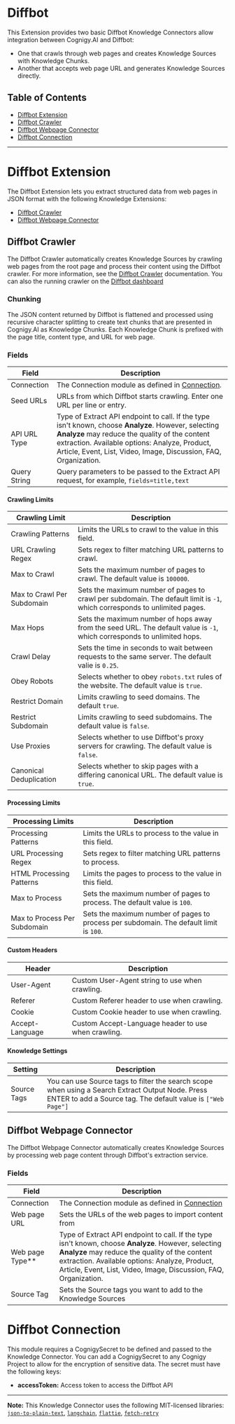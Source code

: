 
# Diffbot

This Extension provides two basic Diffbot Knowledge Connectors allow integration between Cognigy.AI and Diffbot:

- One that crawls through web pages and creates Knowledge Sources with Knowledge Chunks.
- Another that accepts web page URL and generates Knowledge Sources directly.

## Table of Contents
- [Diffbot Extension](#diffbot-extension)
- [Diffbot Crawler](#diffbot-crawler)
- [Diffbot Webpage Connector](#diffbot-webpage-connector)
- [Diffbot Connection](#diffbot-connection)

---

# Diffbot Extension

The Diffbot Extension lets you extract structured data from web pages in JSON format with the following Knowledge Extensions:

- [Diffbot Crawler](#diffbot-crawler)
- [Diffbot Webpage Connector](#diffbot-webpage-connector)

## Diffbot Crawler

The Diffbot Crawler automatically creates Knowledge Sources by crawling web pages from the root page and process their content using the Diffbot crawler. For more information, see the [Diffbot Crawler](https://docs.diffbot.com/reference/crawl-introduction) documentation. You can also the running crawler on the [Diffbot dashboard](https://app.diffbot.com/crawls/)

### Chunking

The JSON content returned by Diffbot is flattened and processed using recursive character splitting to create text chunks that are presented in Cognigy.AI as Knowledge Chunks. Each Knowledge Chunk is prefixed with the page title, content type, and URL for web page.

### Fields

| Field        | Description                                                                                                                                                                                                                                                                 |
|--------------|-----------------------------------------------------------------------------------------------------------------------------------------------------------------------------------------------------------------------------------------------------------------------------|
| Connection   | The Connection module as defined in [Connection](#diffbot-connection).                                                                                                                                                                                                           |
| Seed URLs    | URLs from which Diffbot starts crawling. Enter one URL per line or entry.                                                                                                                                                                                                   |
| API URL Type | Type of Extract API endpoint to call. If the type isn't known, choose **Analyze**. However, selecting **Analyze** may reduce the quality of the content extraction. Available options: Analyze, Product, Article, Event, List, Video, Image, Discussion, FAQ, Organization. |
| Query String | Query parameters to be passed to the Extract API request, for example, `fields=title,text`                                                                                                                                                                                  |


#### Crawling Limits

| Crawling Limit                      | Description                                                                                                               |
|----------------------------|---------------------------------------------------------------------------------------------------------------------------|
| Crawling Patterns          | Limits the URLs to crawl to the value in this field.                                                                      |
| URL Crawling Regex         | Sets regex to filter matching URL patterns to crawl.                                                                      |
| Max to Crawl               | Sets the maximum number of pages to crawl. The default value is `100000`.                                                 |
| Max to Crawl Per Subdomain | Sets the maximum number of pages to crawl per subdomain. The default limit is `-1`, which corresponds to unlimited pages. |
| Max Hops                   | Sets the maximum number of hops away from the seed URL. The default value is `-1`, which corresponds to unlimited hops.   |
| Crawl Delay                | Sets the time in seconds to wait between requests to the same server. The default valie is `0.25`.                        |
| Obey Robots                | Selects whether to obey `robots.txt` rules of the website. The default value is `true`.                                   |
| Restrict Domain            | Limits crawling to seed domains. The default `true`.                                                                      |
| Restrict Subdomain         | Limits crawling to seed subdomains. The default value is `false`.                                                         |
| Use Proxies                | Selects whether to use Diffbot's proxy servers for crawling. The default value is `false`.                                |
| Canonical Deduplication    | Selects whether to skip pages with a differing canonical URL. The default value is `true`.                                |

#### Processing Limits

| Processing Limits            | Description                                                                            |
|------------------------------|----------------------------------------------------------------------------------------|
| Processing Patterns          | Limits the URLs to process to the value in this field.                                 |
| URL Processing Regex         | Sets regex to filter matching URL patterns to process.                                 |
| HTML Processing Patterns     | Limits the pages to process to the value in this field.                                |
| Max to Process               | Sets the maximum number of pages to process. The default value is `100`.               |
| Max to Process Per Subdomain | Sets the maximum number of pages to process per subdomain. The default limit is `100`. |

#### Custom Headers

| Header          | Description                                         |
|-----------------|-----------------------------------------------------|
| User-Agent      | Custom User-Agent string to use when crawling.      |
| Referer         | Custom Referer header to use when crawling.         |
| Cookie          | Custom Cookie header to use when crawling.          |
| Accept-Language | Custom Accept-Language header to use when crawling. |

#### Knowledge Settings


| Setting     | Description                                                                                                                                                      |
|-------------|------------------------------------------------------------------------------------------------------------------------------------------------------------------|
| Source Tags | You can use Source tags to filter the search scope when using a Search Extract Output Node. Press ENTER to add a Source tag. The default value is `["Web Page"]` |

## Diffbot Webpage Connector

The Diffbot Webpage Connector automatically creates Knowledge Sources by processing web page content through Diffbot's extraction service.

### Fields

| Field           | Description                                                                                                                                                                                                                                                                 |
|-----------------|-----------------------------------------------------------------------------------------------------------------------------------------------------------------------------------------------------------------------------------------------------------------------------|
| Connection      | The Connection module as defined in [Connection](#diffbot-connection)                                                                                                                                                                                                       |
| Web page URL    | Sets the URLs of the web pages to import content from                                                                                                                                                                                                                       |
| Web page Type** | Type of Extract API endpoint to call. If the type isn't known, choose **Analyze**. However, selecting **Analyze** may reduce the quality of the content extraction. Available options: Analyze, Product, Article, Event, List, Video, Image, Discussion, FAQ, Organization. |
| Source Tag      | Sets the Source tags you want to add to the Knowledge Sources                                                                                                                                                                                                               |

# Diffbot Connection

This module requires a CognigySecret to be defined and passed to the Knowledge Connector. You can add a CognigySecret to any Cognigy Project to allow for the encryption of sensitive data. The secret must have the following keys:

- **accessToken:** Access token to access the Diffbot API

---

**Note:** This Knowledge Connector uses the following MIT-licensed libraries: [`json-to-plain-text`](https://www.npmjs.com/package/turndown), [`langchain`](https://www.npmjs.com/package/langchain), [`flattie`](https://www.npmjs.com/package/flattie), [`fetch-retry`](https://www.npmjs.com/package/fetch-retry)
